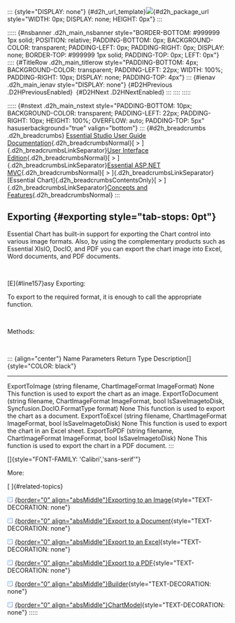 ::: {style="DISPLAY: none"}
[](ms-xhelp:///?Id=d2h_url_template){#d2h_url_template}![](!package_url!){#d2h_package_url style="WIDTH: 0px; DISPLAY: none; HEIGHT: 0px"}
:::

::::: {#nsbanner .d2h_main_nsbanner style="BORDER-BOTTOM: #999999 1px solid; POSITION: relative; PADDING-BOTTOM: 0px; BACKGROUND-COLOR: transparent; PADDING-LEFT: 0px; PADDING-RIGHT: 0px; DISPLAY: none; BORDER-TOP: #999999 1px solid; PADDING-TOP: 0px; LEFT: 0px"}
:::: {#TitleRow .d2h_main_titlerow style="PADDING-BOTTOM: 4px; BACKGROUND-COLOR: transparent; PADDING-LEFT: 22px; WIDTH: 100%; PADDING-RIGHT: 10px; DISPLAY: none; PADDING-TOP: 4px"}
::: {#ienav .d2h_main_ienav style="DISPLAY: none"}
[](ms-xhelp:///?Id=d8afbcf3-69db-40ff-b539-56993985dda5){#D2HPrevious .D2HPreviousEnabled}  [](ms-xhelp:///?Id=635cffee-e6f7-485d-852e-f76a60e9fc88){#D2HNext .D2HNextEnabled}
:::
::::
:::::

::::: {#nstext .d2h_main_nstext style="PADDING-BOTTOM: 10px; BACKGROUND-COLOR: transparent; PADDING-LEFT: 22px; PADDING-RIGHT: 10px; HEIGHT: 100%; OVERFLOW: auto; PADDING-TOP: 5px" hasuserbackground="true" valign="bottom"}
::: {#d2h_breadcrumbs .d2h_breadcrumbs}
[Essential Studio User Guide Documentation](ms-xhelp:///?Id=12457748-09e3-4d74-a240-8e049cedf030){.d2h_breadcrumbsNormal}[ \> ]{.d2h_breadcrumbsLinkSeparator}[User Interface Edition](ms-xhelp:///?Id=c29296b7-531c-413b-a0ec-488ca1f7f669){.d2h_breadcrumbsNormal}[ \> ]{.d2h_breadcrumbsLinkSeparator}[Essential ASP.NET MVC](ms-xhelp:///?Id=4b14e7d1-65c4-4f67-b1aa-2c37709905a5){.d2h_breadcrumbsNormal}[ \> ]{.d2h_breadcrumbsLinkSeparator}[Essential Chart]{.d2h_breadcrumbsContentsOnly}[ \> ]{.d2h_breadcrumbsLinkSeparator}[Concepts and Features](ms-xhelp:///?Id=696f5666-8b81-4685-9bd9-12198f06f3ad){.d2h_breadcrumbsNormal}
:::

## Exporting {#exporting style="tab-stops: 0pt"}

Essential Chart has built-in support for exporting the Chart control into various image formats. Also, by using the complementary products such as Essential XlsIO, DocIO, and PDF you can export the chart image into Excel, Word documents, and PDF documents.

 

[E]{#line157}asy Exporting:

To export to the required format, it is enough to call the appropriate function.

 

Methods:

 

::: {align="center"}
  Name               Parameters                                                                                                    Return Type   Description[]{style="COLOR: black"}
  ------------------ ------------------------------------------------------------------------------------------------------------- ------------- --------------------------------------------------------------
  ExportToImage      (string filename, ChartImageFormat ImageFormat)                                                               None          This function is used to export the chart as an image.
  ExportToDocument   (string filename, ChartImageFormat ImageFormat, bool IsSaveImagetoDisk, Syncfusion.DocIO.FormatType format)   None          This function is used to export the chart as a document.
  ExportToExcel      (string filename, ChartImageFormat ImageFormat, bool IsSaveImagetoDisk)                                       None          This function is used to export the chart in an Excel sheet.
  ExportToPDF        (string filename, ChartImageFormat ImageFormat, bool IsSaveImagetoDisk)                                       None          This function is used to export the chart in a PDF document.
:::

[]{style="FONT-FAMILY: 'Calibri','sans-serif'"} 

More:

[ ]{#related-topics}

[![](button.gif){border="0" align="absMiddle"}Exporting to an Image](ms-xhelp:///?Id=635cffee-e6f7-485d-852e-f76a60e9fc88){style="TEXT-DECORATION: none"}

[![](button.gif){border="0" align="absMiddle"}Export to a Document](ms-xhelp:///?Id=0facd854-efe1-4d02-b6b3-08f26ca010c1){style="TEXT-DECORATION: none"}

[![](button.gif){border="0" align="absMiddle"}Export to an Excel](ms-xhelp:///?Id=9f29a784-8d69-408d-a405-b3bb82173539){style="TEXT-DECORATION: none"}

[![](button.gif){border="0" align="absMiddle"}Export to a PDF](ms-xhelp:///?Id=2d1e83a2-3e86-40a0-ac22-f9c90c14187b){style="TEXT-DECORATION: none"}

[![](button.gif){border="0" align="absMiddle"}Builder](ms-xhelp:///?Id=27d240c2-a9a8-4b74-8996-af68ae2b31bf){style="TEXT-DECORATION: none"}

[![](button.gif){border="0" align="absMiddle"}ChartModel](ms-xhelp:///?Id=015a4fc7-7223-44cb-9eeb-ea2c031dbc29){style="TEXT-DECORATION: none"}
:::::
